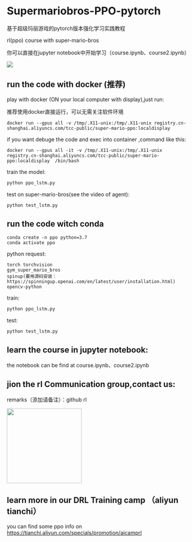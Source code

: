 # Supermariobros-PPO-pytorch
基于超级玛丽游戏的pytorch版本强化学习实践教程

rl(ppo) course with super-mario-bros

你可以直接在jupyter notebook中开始学习（course.ipynb、course2.ipynb）

<img src="https://img.alicdn.com/tfs/TB1lGFGlIieb18jSZFvXXaI3FXa-254-236.gif" />



## run the code with docker (推荐)
play with docker (ON your local computer with display),just run:

推荐使用docker直接运行，可以无需关注软件环境

```Shell
docker run --gpus all -v /tmp/.X11-unix:/tmp/.X11-unix registry.cn-shanghai.aliyuncs.com/tcc-public/super-mario-ppo:localdisplay 
```

if you want debuge the code and exec into container ,command like this:
```Shell
docker run --gpus all -it -v /tmp/.X11-unix:/tmp/.X11-unix registry.cn-shanghai.aliyuncs.com/tcc-public/super-mario-ppo:localdisplay  /bin/bash
```

train the model:

```Python
python ppo_lstm.py
```

test on super-mario-bros(see the video of agent):

```Python
python test_lstm.py
```

## run the code witch conda
```Shell
conda create -n ppo python=3.7
conda activate ppo
```
python request:
```
torch torchvision
gym_super_mario_bros
spinup(要用源码安装：https://spinningup.openai.com/en/latest/user/installation.html)
opencv-python

```
train:
```Python
python ppo_lstm.py
```

test:
```Python
python test_lstm.py
```

## learn the course in jupyter notebook:
the notebook can be find at course.ipynb、course2.ipynb

## jion the rl Communication group,contact us:
remarks（添加请备注）：github rl

<img src="/doc/20201201160554.jpg" width = "200" height = "200" alt="" align=center />

## learn more in our DRL Training camp （aliyun tianchi）
you can find some ppo info on https://tianchi.aliyun.com/specials/promotion/aicamprl
